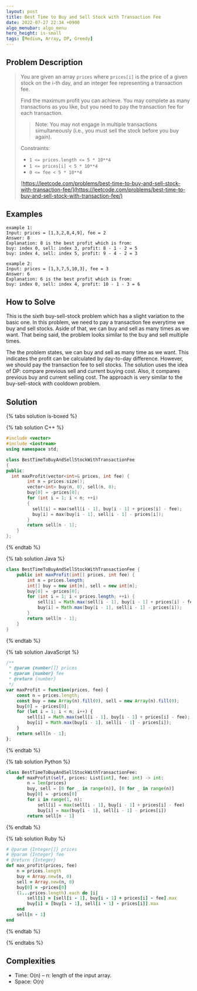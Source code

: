 ```yaml
---
layout: post
title: Best Time to Buy and Sell Stock with Transaction Fee
date: 2022-07-27 22:34 +0900
algo_menubar: algo_menu
hero_height: is-small
tags: [Medium, Array, DP, Greedy]
---
```


## Problem Description
> You are given an array `prices` where `prices[i]` is the price of a given stock on the i-th day,
> and an integer fee representing a transaction fee.
>
> Find the maximum profit you can achieve.
> You may complete as many transactions as you like, but you need to pay the transaction fee for each transaction.
>
> > Note: You may not engage in multiple transactions simultaneously (i.e., you must sell the stock before you buy again).
>
>
> Constraints:
> - `1 <= prices.length <= 5 * 10**4`
> - `1 <= prices[i] < 5 * 10**4`
> - `0 <= fee < 5 * 10**4`
> 
> [https://leetcode.com/problems/best-time-to-buy-and-sell-stock-with-transaction-fee/](https://leetcode.com/problems/best-time-to-buy-and-sell-stock-with-transaction-fee/)


## Examples
```
example 1:
Input: prices = [1,3,2,8,4,9], fee = 2
Answer: 8
Explanation: 8 is the best profit which is from:
buy: index 0, sell: index 3, profit: 8 - 1 - 2 = 5
buy: index 4, sell: index 5, profit: 9 - 4 - 2 = 3
```
```
example 2:
Input: prices = [1,3,7,5,10,3], fee = 3
Answer: 6
Explanation: 6 is the best profit which is from:
buy: index 0, sell: index 4, profit: 10 - 1 - 3 = 6
```

## How to Solve
This is the sixth buy-sell-stock problem which has a slight variation to the basic one.
In this problem, we need to pay a transaction fee everytime we buy and sell stocks.
Aside of that, we can buy and sell as many times as we want.
That being said, the problem looks similar to the buy and sell multiple times.

The the problem states, we can buy and sell as many time as we want.
This indicates the profit can be calculated by day-to-day difference.
However, we should pay the transaction fee to sell stocks.
The solution uses the idea of DP: compare previous sell and current buying cost.
Also, it compares previous buy and current selling cost.
The approach is very similar to the buy-sell-stock with cooldown problem.


## Solution

{% tabs solution is-boxed %}

{% tab solution C++ %}
```cpp
#include <vector>
#include <iostream>
using namespace std;

class BestTimeToBuyAndSellStockWithTransactionFee
{
public:
  int maxProfit(vector<int>& prices, int fee) {
        int n = prices.size();
        vector<int> buy(n, 0), sell(n, 0);
        buy[0] = -prices[0];
        for (int i = 1; i < n; ++i)
        {
          sell[i] = max(sell[i - 1], buy[i - 1] + prices[i] - fee);
          buy[i] = max(buy[i - 1], sell[i - 1] - prices[i]);
        }
        return sell[n - 1];
    }
};
```
{% endtab %}

{% tab solution Java %}
```java
class BestTimeToBuyAndSellStockWithTransactionFee {
    public int maxProfit(int[] prices, int fee) {
        int n = prices.length;
        int[] buy = new int[n], sell = new int[n];
        buy[0] = -prices[0];
        for (int i = 1; i < prices.length; ++i) {
            sell[i] = Math.max(sell[i - 1], buy[i - 1] + prices[i] - fee);
            buy[i] = Math.max(buy[i - 1], sell[i - 1] - prices[i]);
        }
        return sell[n - 1];
    }
}
```
{% endtab %}

{% tab solution JavaScript %}
```js
/**
 * @param {number[]} prices
 * @param {number} fee
 * @return {number}
 */
var maxProfit = function(prices, fee) {
    const n = prices.length;
    const buy = new Array(n).fill(0), sell = new Array(n).fill(0);
    buy[0] = -prices[0];
    for (let i = 1; i < n; i++) {
        sell[i] = Math.max(sell[i - 1], buy[i - 1] + prices[i] - fee);
        buy[i] = Math.max(buy[i - 1], sell[i - 1] - prices[i]);
    }
    return sell[n - 1];
};
```
{% endtab %}

{% tab solution Python %}
```python
class BestTimeToBuyAndSellStockWithTransactionFee:
    def maxProfit(self, prices: List[int], fee: int) -> int:
        n = len(prices)
        buy, sell = [0 for _ in range(n)], [0 for _ in range(n)]
        buy[0] = -prices[0]
        for i in range(1, n):
            sell[i] = max(sell[i - 1], buy[i - 1] + prices[i] - fee)
            buy[i] = max(buy[i - 1], sell[i - 1] - prices[i])
        return sell[n - 1]
```
{% endtab %}

{% tab solution Ruby %}
```ruby
# @param {Integer[]} prices
# @param {Integer} fee
# @return {Integer}
def max_profit(prices, fee)
    n = prices.length
    buy = Array.new(n, 0)
    sell = Array.new(n, 0)
    buy[0] = -prices[0]
    (1...prices.length).each do |i|
        sell[i] = [sell[i - 1], buy[i - 1] + prices[i] - fee].max
        buy[i] = [buy[i - 1], sell[i - 1] - prices[i]].max
    end
    sell[n - 1]
end
```
{% endtab %}

{% endtabs %}


## Complexities
- Time: O(n) – n: length of the input array.
- Space: O(n)
